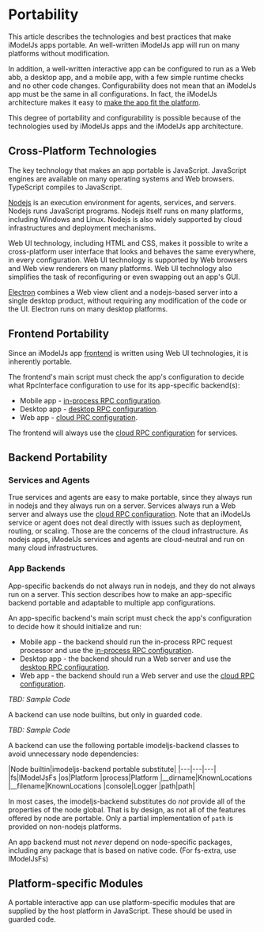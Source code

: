 # Portability

This article describes the technologies and best practices that make iModelJs apps portable. An well-written iModelJs app will run on many platforms without modification.

In addition, a well-written interactive app can be configured to run as a Web abb, a desktop app, and a mobile app, with a few simple runtime checks and no other code changes. Configurability does not mean that an iModelJs app must be the same in all configurations. In fact, the iModelJs architecture makes it easy to [make the app fit the platform](../overview/App.md#making-interactive-apps-fit-the-platform).

This degree of portability and configurability is possible because of the technologies used by iModelJs apps and the iModelJs app architecture.

## Cross-Platform Technologies

The key technology that makes an app portable is JavaScript. JavaScript engines are available on many operating systems and Web browsers. TypeScript compiles to JavaScript.

[Nodejs](./Glossary.md#Node.js) is an execution environment for agents, services, and servers. Nodejs runs JavaScript programs. Nodejs itself runs on many platforms, including Windows and Linux. Nodejs is also widely supported by cloud infrastructures and deployment mechanisms.

Web UI technology, including HTML and CSS, makes it possible to write a cross-platform user interface that looks and behaves the same everywhere, in every configuration. Web UI technology is supported by Web browsers and Web view renderers on many platforms. Web UI technology also simplifies the task of reconfiguring or even swapping out an app's GUI.

[Electron](./Glossary.md#Electron) combines a Web view client and a nodejs-based server into a single desktop product, without requiring any modification of the code or the UI. Electron runs on many desktop platforms.

## Frontend Portability

Since an iModelJs app [frontend](../overview/App.md#app-frontend) is written using Web UI technologies, it is inherently portable.

The frontend's main script must check the app's configuration to decide what RpcInterface configuration to use for its app-specific backend(s):
* Mobile app - [in-process RPC configuration](../overview/App.md#in-process-rpc-configuration).
* Desktop app - [desktop RPC configuration](../overview/App.md#desktop-rpc-configuration).
* Web app - [cloud PRC configuration](../overview/App.md#cloud-rpc-configuration).

The frontend will always use the [cloud RPC configuration](../overview/App.md#cloud-rpc-configuration) for services.

## Backend Portability

### Services and Agents
True services and agents are easy to make portable, since they always run in nodejs and they always run on a server. Services always run a Web server and always use the [cloud RPC configuration](../overview/App.md#cloud-rpc-configuration). Note that an iModelJs service or agent does not deal directly with issues such as deployment, routing, or scaling. Those are the concerns of the cloud infrastructure. As nodejs apps, iModelJs services and agents are cloud-neutral and run on many cloud infrastructures.

### App Backends
App-specific backends do not always run in nodejs, and they do not always run on a server. This section describes how to make an app-specific backend portable and adaptable to multiple app configurations.

An app-specific backend's main script must check the app's configuration to decide how it should initialize and run:
* Mobile app - the backend should run the in-process RPC request processor and use the [in-process RPC configuration](../overview/App.md#in-process-rpc-configuration).
* Desktop app - the backend should run a Web server and use the [desktop RPC configuration](../overview/App.md#desktop-rpc-configuration).
* Web app - the backend should run a Web server and use the [cloud RPC configuration](../overview/App.md#cloud-rpc-configuration).

*TBD: Sample Code*

A backend can use node builtins, but only in guarded code.

*TBD: Sample Code*

A backend can use the following portable imodeljs-backend classes to avoid unnecessary node dependencies:

|Node builtin|imodeljs-backend portable substitute|
|---|---|---|
|fs|IModelJsFs
|os|Platform
|process|Platform
|__dirname|KnownLocations
|__filename|KnownLocations
|console|Logger
|path|path|

In most cases, the imodeljs-backend substitutes do *not* provide all of the properties of the node global. That is by design, as not all of the features offered by node are portable. Only a partial implementation of `path` is provided on non-nodejs platforms.

An app backend must not *never* depend on node-specific packages, including any package that is based on native code. (For fs-extra, use IModelJsFs)

## Platform-specific Modules

A portable interactive app can use platform-specific modules that are supplied by the host platform in JavaScript. These should be used in guarded code.
